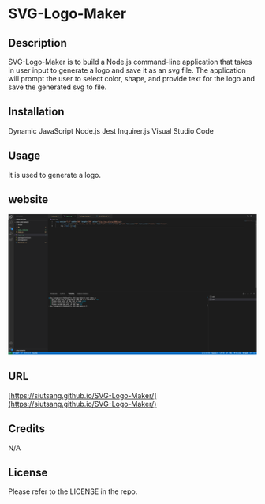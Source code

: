 # SVG-Logo-Maker

## Description

SVG-Logo-Maker is to build a Node.js command-line application that takes in user input to generate a logo and save it as an svg file. The application will prompt the user to select color, shape, and provide text for the logo and save the generated svg to file.

## Installation

Dynamic JavaScript
Node.js
Jest
Inquirer.js
Visual Studio Code

## Usage

It is used to generate a logo.

## website

![terminal](./image/Screen%20Shot%202023-04-30%20at%2011.17.48%20PM.png)

## URL 

[https://siutsang.github.io/SVG-Logo-Maker/](https://siutsang.github.io/SVG-Logo-Maker/)

## Credits

N/A

## License

Please refer to the LICENSE in the repo.